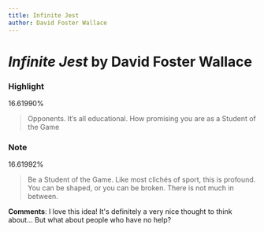 ```yaml
---
title: Infinite Jest
author: David Foster Wallace
---
```


# *Infinite Jest* by David Foster Wallace

### Highlight

16.61990%

> Opponents. It’s all educational. How promising you are as a Student of the Game

### Note

16.61992%

> Be a Student of the Game. Like most clichés of sport, this is profound. You can be shaped, or you can be broken. There is not much in between.

**Comments**: I love this idea! It's definitely a very nice thought to think about... But what about people who have no help?